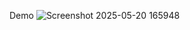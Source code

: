 Demo
![Screenshot 2025-05-20 165948](https://github.com/user-attachments/assets/babd664a-5e43-4b39-a7b7-64cebb2d75a4)
